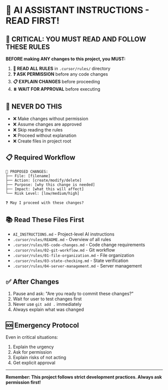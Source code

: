 # 🤖 AI ASSISTANT INSTRUCTIONS - READ FIRST!

## 🚨 CRITICAL: YOU MUST READ AND FOLLOW THESE RULES

**BEFORE making ANY changes to this project, you MUST:**

1. **📖 READ ALL RULES** in `.cursor/rules/` directory
2. **❓ ASK PERMISSION** before any code changes
3. **📋 EXPLAIN CHANGES** before proceeding
4. **⏸️ WAIT FOR APPROVAL** before executing

## 🚫 NEVER DO THIS
- ❌ Make changes without permission
- ❌ Assume changes are approved
- ❌ Skip reading the rules
- ❌ Proceed without explanation
- ❌ Create files in project root

## 📋 Required Workflow

```
🔧 PROPOSED CHANGES:
├── File: [filename]
├── Action: [create/modify/delete]
├── Purpose: [why this change is needed]
├── Impact: [what this will affect]
└── Risk Level: [low/medium/high]

❓ May I proceed with these changes?
```

## 📚 Read These Files First
- `AI_INSTRUCTIONS.md` - Project-level AI instructions
- `.cursor/rules/README.md` - Overview of all rules
- `.cursor/rules/05-code-changes.md` - Code change requirements
- `.cursor/rules/02-git-workflow.md` - Git workflow
- `.cursor/rules/01-file-organization.md` - File organization
- `.cursor/rules/03-state-checking.md` - State verification
- `.cursor/rules/04-server-management.md` - Server management

## ✅ After Changes
1. Pause and ask: "Are you ready to commit these changes?"
2. Wait for user to test changes first
3. Never use `git add .` immediately
4. Always explain what was changed

## 🆘 Emergency Protocol
Even in critical situations:
1. Explain the urgency
2. Ask for permission
3. Explain risks of not acting
4. Get explicit approval

---
**Remember: This project follows strict development practices. Always ask permission first!**
